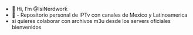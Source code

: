 - 👋 Hi, I’m @IsiNerdwork
- 👀 - Repositorio personal de IPTv con canales de Mexico y Latinoamerica
- si quieres colaborar con archivos m3u desde los servers oficiales bienvenidos

